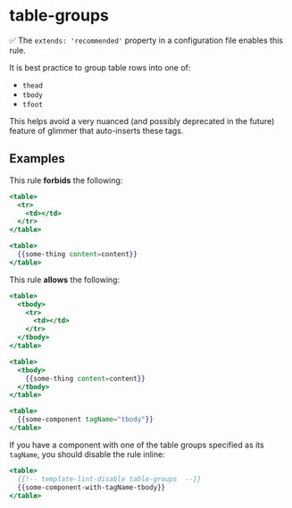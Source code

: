 # table-groups

:white_check_mark: The `extends: 'recommended'` property in a configuration file enables this rule.

It is best practice to group table rows into one of:

* `thead`
* `tbody`
* `tfoot`

This helps avoid a very nuanced (and possibly deprecated in the future) feature of glimmer that auto-inserts these tags.

## Examples

This rule **forbids** the following:

```hbs
<table>
  <tr>
    <td></td>
  </tr>
</table>
```

```hbs
<table>
  {{some-thing content=content}}
</table>
```

This rule **allows** the following:

```hbs
<table>
  <tbody>
    <tr>
      <td></td>
    </tr>
  </tbody>
</table>
```

```hbs
<table>
  <tbody>
    {{some-thing content=content}}
  </tbody>
</table>
```

```hbs
<table>
  {{some-component tagName="tbody"}}
</table>
```

If you have a component with one of the table groups specified as its `tagName`, you should disable the rule inline:

```hbs
<table>
  {{!-- template-lint-disable table-groups  --}}
  {{some-component-with-tagName-tbody}}
</table>
```

